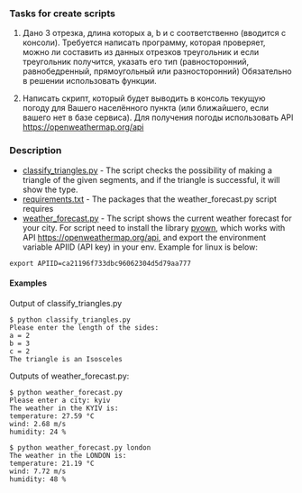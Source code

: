 ### Tasks for create scripts

1. Дано 3 отрезка, длина которых a, b и c соответственно (вводится с консоли).
Требуется написать программу, которая проверяет, можно ли составить из данных отрезков треугольник и если треугольник получится, указать его тип (равносторонний, равнобедренный, прямоугольный или разносторонний)
Обязательно в решении использовать функции.

2. Написать скрипт, который будет выводить в консоль текущую погоду для Вашего населённого пункта (или ближайшего, если вашего нет в базе сервиса).
Для получения погоды использовать API https://openweathermap.org/api

 ### Description
 * [classify_triangles.py](/DevOps_School/Python/classify_triangles.py) - The script checks the possibility of making a triangle of the given segments, and if the triangle is successful, it will show the type.  
 * [requirements.txt](/DevOps_School/Python/requirements.txt)           - The packages that the weather_forecast.py script requires  
 * [weather_forecast.py](/DevOps_School/Python/weather_forecast.py)     - The script shows the current weather forecast for your city. For script need to install the library [pyown](https://pyowm.readthedocs.io/en/latest/index.html), which works with API https://openweathermap.org/api, and export the environment variable APIID (API key) in your env. Example for linux is below:  
 ```
 export APIID=ca21196f733dbc96062304d5d79aa777
 ```

 #### Examples
Output of classify_triangles.py  
```
$ python classify_triangles.py 
Please enter the length of the sides:
a = 2
b = 3
c = 2
The triangle is an Isosceles
```

Outputs of weather_forecast.py:  
```
$ python weather_forecast.py 
Please enter a city: kyiv
The weather in the KYIV is: 
temperature: 27.59 °C
wind: 2.68 m/s
humidity: 24 %
```
```
$ python weather_forecast.py london
The weather in the LONDON is: 
temperature: 21.19 °C
wind: 7.72 m/s
humidity: 48 %
```